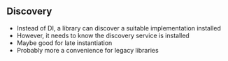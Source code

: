 ## Discovery

* Instead of DI, a library can discover a suitable implementation installed
* However, it needs to know the discovery service is installed
* Maybe good for late instantiation
* Probably more a convenience for legacy libraries
